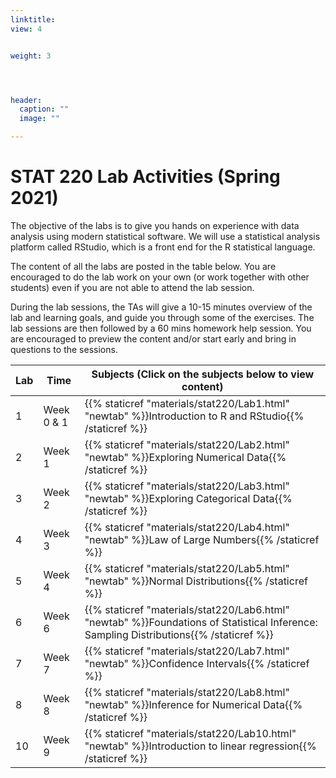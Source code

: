 ```yaml
---
linktitle:    
view: 4


weight: 3




header:
  caption: ""
  image: ""

---
```


# STAT 220 Lab Activities (Spring 2021)

The objective of the labs is to give you hands on experience with data analysis using modern statistical software. We will use a statistical analysis platform called RStudio, which is a front end for the R statistical language.

The content of all the labs are posted in the table below. You are encouraged to do the lab work on your own (or work together with other students) even if you are not able to attend the lab session.

During the lab sessions, the TAs will give a 10-15 minutes overview of the lab and learning goals, and guide you through some of the exercises. The lab sessions are then followed by a 60 mins homework help session. You are encouraged to preview the content and/or start early and bring in questions to the sessions.


Lab | Time | Subjects (Click on the subjects below to view content)
---|---|---
1| Week 0 & 1 | {{% staticref "materials/stat220/Lab1.html" "newtab" %}}Introduction to R and RStudio{{% /staticref %}}
2| Week 1 | {{% staticref "materials/stat220/Lab2.html" "newtab" %}}Exploring Numerical Data{{% /staticref %}}
3| Week 2 | {{% staticref "materials/stat220/Lab3.html" "newtab" %}}Exploring Categorical Data{{% /staticref %}} 
4| Week 3 | {{% staticref "materials/stat220/Lab4.html" "newtab" %}}Law of Large Numbers{{% /staticref %}}
5| Week 4 | {{% staticref "materials/stat220/Lab5.html" "newtab" %}}Normal Distributions{{% /staticref %}}
6| Week 6 | {{% staticref "materials/stat220/Lab6.html" "newtab" %}}Foundations of Statistical Inference: Sampling Distributions{{% /staticref %}}
7| Week 7 | {{% staticref "materials/stat220/Lab7.html" "newtab" %}}Confidence Intervals{{% /staticref %}}
8| Week 8 | {{% staticref "materials/stat220/Lab8.html" "newtab" %}}Inference for Numerical Data{{% /staticref %}}
10| Week 9 | {{% staticref "materials/stat220/Lab10.html" "newtab" %}}Introduction to linear regression{{% /staticref %}}


